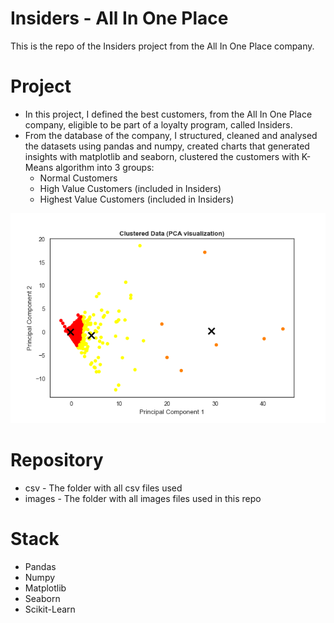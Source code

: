 # Insiders - All In One Place

This is the repo of the Insiders project from the All In One Place company.
 
# Project
- In this project, I defined the best customers, from the All In One Place company, eligible to be part of a loyalty program, called Insiders.
- From the database of the company, I structured, cleaned and analysed the datasets using pandas and numpy, created charts that generated insights with matplotlib and seaborn, clustered the customers with K-Means algorithm into 3 groups:
   - Normal Customers
   - High Value Customers (included in Insiders)
   - Highest Value Customers (included in Insiders)

<p align="center">
  <img  src="images/kmeans.png">
</p>

# Repository
- csv - The folder with all csv files used
- images - The folder with all images files used in this repo


# Stack 
- Pandas
- Numpy
- Matplotlib
- Seaborn
- Scikit-Learn
